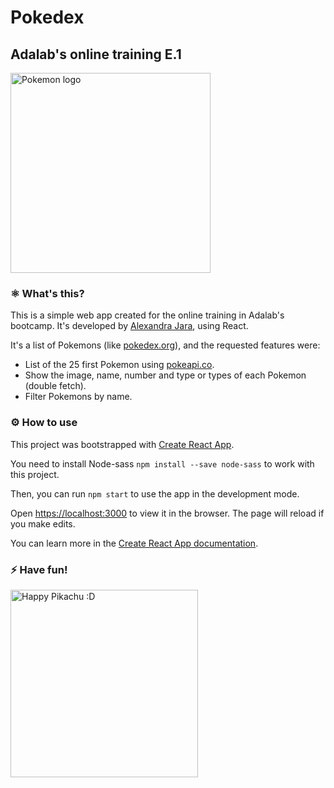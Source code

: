 # Pokedex  
## Adalab's online training E.1
<img src="./src/images/pokemon-logo.png" alt="Pokemon logo" width="320px">

### ⚛️ What's this?

This is a simple web app created for the online training in Adalab's bootcamp. It's developed by [Alexandra Jara](https://github.com/alexandrajaramz), using React.

It's a list of Pokemons (like [pokedex.org](http://pokedex.org)), and the requested features were:
- List of the 25 first Pokemon using [pokeapi.co](https://pokeapi.co/). 
- Show the image, name, number and type or types of each Pokemon (double fetch).
- Filter Pokemons by name.

### ⚙️ How to use 

This project was bootstrapped with [Create React App](https://github.com/facebook/create-react-app).

You need to install Node-sass `npm install --save node-sass` to work with this project.

Then, you can run `npm start` to use the app in the development mode. 

Open [https://localhost:3000](https://localhost:3000) to view it in the browser. The page will reload if you make edits.

You can learn more in the [Create React App documentation](https://facebook.github.io/create-react-app/docs/getting-started).

### ⚡️ Have fun!
<img src="./src/images/pikachu.gif" alt="Happy Pikachu :D" width="300px">
